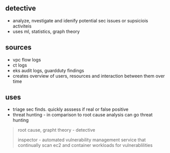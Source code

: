 ## detective

- analyze, nvestigate and idenify potential sec issues or supsiciois activiteis
- uses ml, statistics, graph theory

## sources

- vpc flow logs
- ct logs
- eks audit logs, guardduty findings
- creates overview of users, resources and interaction between them over time

## uses

- triage sec finds. quickly asssess if real or false positive
- threat hunting - in comparison to root cause analysis can go threat hunting

> root cause, grapht theory - detective
>
> inspector - automated vulnerability management service that continually scan ec2 and container workloads for vulnerablilities